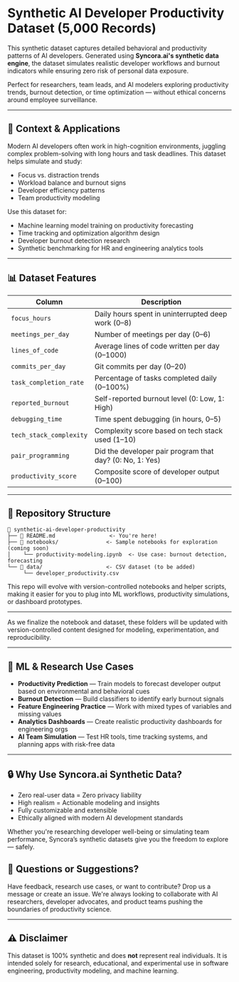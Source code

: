 # Synthetic AI Developer Productivity Dataset (5,000 Records)

This synthetic dataset captures detailed behavioral and productivity patterns of AI developers. Generated using **Syncora.ai's synthetic data engine**, the dataset simulates realistic developer workflows and burnout indicators while ensuring zero risk of personal data exposure.

Perfect for researchers, team leads, and AI modelers exploring productivity trends, burnout detection, or time optimization — without ethical concerns around employee surveillance.

---

## 🧠 Context & Applications

Modern AI developers often work in high-cognition environments, juggling complex problem-solving with long hours and task deadlines. This dataset helps simulate and study:

- Focus vs. distraction trends  
- Workload balance and burnout signs  
- Developer efficiency patterns  
- Team productivity modeling

Use this dataset for:

- Machine learning model training on productivity forecasting  
- Time tracking and optimization algorithm design  
- Developer burnout detection research  
- Synthetic benchmarking for HR and engineering analytics tools  

---

## 📊 Dataset Features

| Column                  | Description                                              |
|-------------------------|----------------------------------------------------------|
| `focus_hours`           | Daily hours spent in uninterrupted deep work (0–8)       |
| `meetings_per_day`      | Number of meetings per day (0–6)                          |
| `lines_of_code`         | Average lines of code written per day (0–1000)            |
| `commits_per_day`       | Git commits per day (0–20)                                |
| `task_completion_rate`  | Percentage of tasks completed daily (0–100%)              |
| `reported_burnout`      | Self-reported burnout level (0: Low, 1: High)             |
| `debugging_time`        | Time spent debugging (in hours, 0–5)                      |
| `tech_stack_complexity` | Complexity score based on tech stack used (1–10)         |
| `pair_programming`      | Did the developer pair program that day? (0: No, 1: Yes) |
| `productivity_score`    | Composite score of developer output (0–100)              |

---

## 📂 Repository Structure

```
📁 synthetic-ai-developer-productivity
├── 📄 README.md                 <- You're here!
├── 📁 notebooks/               <- Sample notebooks for exploration (coming soon)
│    └── productivity-modeling.ipynb  <- Use case: burnout detection, forecasting
└── 📁 data/                    <- CSV dataset (to be added)
     └── developer_productivity.csv
```

This repo will evolve with version-controlled notebooks and helper scripts, making it easier for you to plug into ML workflows, productivity simulations, or dashboard prototypes.

---

As we finalize the notebook and dataset, these folders will be updated with version-controlled content designed for modeling, experimentation, and reproducibility.

---

## 🧪 ML & Research Use Cases

- **Productivity Prediction** — Train models to forecast developer output based on environmental and behavioral cues  
- **Burnout Detection** — Build classifiers to identify early burnout signals  
- **Feature Engineering Practice** — Work with mixed types of variables and missing values  
- **Analytics Dashboards** — Create realistic productivity dashboards for engineering orgs  
- **AI Team Simulation** — Test HR tools, time tracking systems, and planning apps with risk-free data  

---

## 🔒 Why Use Syncora.ai Synthetic Data?

- Zero real-user data = Zero privacy liability  
- High realism = Actionable modeling and insights  
- Fully customizable and extensible  
- Ethically aligned with modern AI development standards

Whether you're researching developer well-being or simulating team performance, Syncora’s synthetic datasets give you the freedom to explore — safely.
## 💬 Questions or Suggestions?

Have feedback, research use cases, or want to contribute? Drop us a message or create an issue. We're always looking to collaborate with AI researchers, developer advocates, and product teams pushing the boundaries of productivity science.

---

## ⚠️ Disclaimer

This dataset is 100% synthetic and does **not** represent real individuals. It is intended solely for research, educational, and experimental use in software engineering, productivity modeling, and machine learning.
